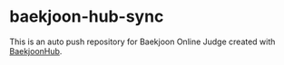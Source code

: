 # baekjoon-hub-sync
This is an auto push repository for Baekjoon Online Judge created with [BaekjoonHub](https://github.com/BaekjoonHub/BaekjoonHub).
